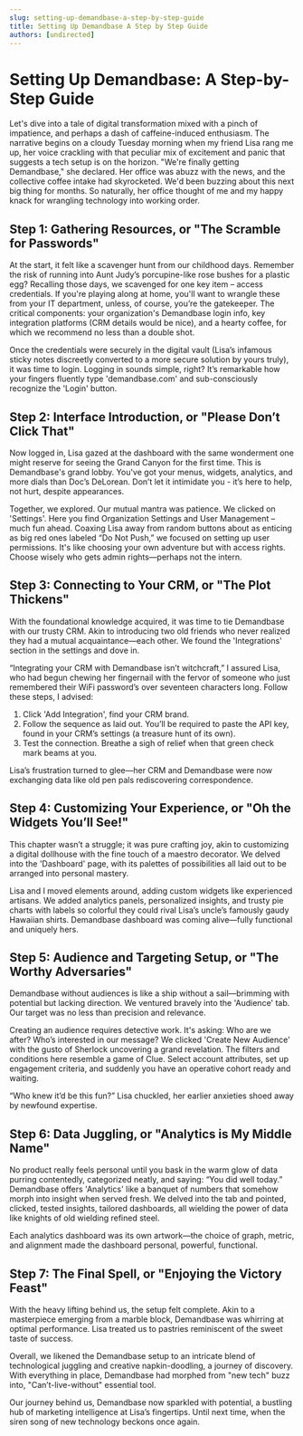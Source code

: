 ```yaml
---
slug: setting-up-demandbase-a-step-by-step-guide
title: Setting Up Demandbase A Step by Step Guide
authors: [undirected]
---
```



# Setting Up Demandbase: A Step-by-Step Guide

Let's dive into a tale of digital transformation mixed with a pinch of impatience, and perhaps a dash of caffeine-induced enthusiasm. The narrative begins on a cloudy Tuesday morning when my friend Lisa rang me up, her voice crackling with that peculiar mix of excitement and panic that suggests a tech setup is on the horizon. "We're finally getting Demandbase," she declared. Her office was abuzz with the news, and the collective coffee intake had skyrocketed. We'd been buzzing about this next big thing for months. So naturally, her office thought of me and my happy knack for wrangling technology into working order.

## Step 1: Gathering Resources, or "The Scramble for Passwords"

At the start, it felt like a scavenger hunt from our childhood days. Remember the risk of running into Aunt Judy’s porcupine-like rose bushes for a plastic egg? Recalling those days, we scavenged for one key item – access credentials. If you're playing along at home, you'll want to wrangle these from your IT department, unless, of course, you’re the gatekeeper. The critical components: your organization's Demandbase login info, key integration platforms (CRM details would be nice), and a hearty coffee, for which we recommend no less than a double shot.

Once the credentials were securely in the digital vault (Lisa’s infamous sticky notes discreetly converted to a more secure solution by yours truly), it was time to login. Logging in sounds simple, right? It’s remarkable how your fingers fluently type 'demandbase.com' and sub-consciously recognize the 'Login' button.

## Step 2: Interface Introduction, or "Please Don’t Click That"

Now logged in, Lisa gazed at the dashboard with the same wonderment one might reserve for seeing the Grand Canyon for the first time. This is Demandbase's grand lobby. You've got your menus, widgets, analytics, and more dials than Doc’s DeLorean. Don’t let it intimidate you - it’s here to help, not hurt, despite appearances. 

Together, we explored. Our mutual mantra was patience. We clicked on 'Settings'. Here you find Organization Settings and User Management – much fun ahead. Coaxing Lisa away from random buttons about as enticing as big red ones labeled “Do Not Push,” we focused on setting up user permissions. It's like choosing your own adventure but with access rights. Choose wisely who gets admin rights—perhaps not the intern.

## Step 3: Connecting to Your CRM, or "The Plot Thickens"

With the foundational knowledge acquired, it was time to tie Demandbase with our trusty CRM. Akin to introducing two old friends who never realized they had a mutual acquaintance—each other. We found the 'Integrations' section in the settings and dove in.

“Integrating your CRM with Demandbase isn’t witchcraft,” I assured Lisa, who had begun chewing her fingernail with the fervor of someone who just remembered their WiFi password’s over seventeen characters long. Follow these steps, I advised:

1. Click 'Add Integration', find your CRM brand.
2. Follow the sequence as laid out. You’ll be required to paste the API key, found in your CRM’s settings (a treasure hunt of its own).
3. Test the connection. Breathe a sigh of relief when that green check mark beams at you.

Lisa’s frustration turned to glee—her CRM and Demandbase were now exchanging data like old pen pals rediscovering correspondence.

## Step 4: Customizing Your Experience, or "Oh the Widgets You’ll See!"

This chapter wasn’t a struggle; it was pure crafting joy, akin to customizing a digital dollhouse with the fine touch of a maestro decorator. We delved into the 'Dashboard' page, with its palettes of possibilities all laid out to be arranged into personal mastery. 

Lisa and I moved elements around, adding custom widgets like experienced artisans. We added analytics panels, personalized insights, and trusty pie charts with labels so colorful they could rival Lisa’s uncle’s famously gaudy Hawaiian shirts. Demandbase dashboard was coming alive—fully functional and uniquely hers.

## Step 5: Audience and Targeting Setup, or "The Worthy Adversaries"

Demandbase without audiences is like a ship without a sail—brimming with potential but lacking direction. We ventured bravely into the 'Audience' tab. Our target was no less than precision and relevance.

Creating an audience requires detective work. It's asking: Who are we after? Who’s interested in our message? We clicked 'Create New Audience' with the gusto of Sherlock uncovering a grand revelation. The filters and conditions here resemble a game of Clue. Select account attributes, set up engagement criteria, and suddenly you have an operative cohort ready and waiting.

“Who knew it’d be this fun?” Lisa chuckled, her earlier anxieties shoed away by newfound expertise.

## Step 6: Data Juggling, or "Analytics is My Middle Name"

No product really feels personal until you bask in the warm glow of data purring contentedly, categorized neatly, and saying: “You did well today.” Demandbase offers 'Analytics' like a banquet of numbers that somehow morph into insight when served fresh. We delved into the tab and pointed, clicked, tested insights, tailored dashboards, all wielding the power of data like knights of old wielding refined steel.

Each analytics dashboard was its own artwork—the choice of graph, metric, and alignment made the dashboard personal, powerful, functional.

## Step 7: The Final Spell, or "Enjoying the Victory Feast"

With the heavy lifting behind us, the setup felt complete. Akin to a masterpiece emerging from a marble block, Demandbase was whirring at optimal performance. Lisa treated us to pastries reminiscent of the sweet taste of success.

Overall, we likened the Demandbase setup to an intricate blend of technological juggling and creative napkin-doodling, a journey of discovery. With everything in place, Demandbase had morphed from "new tech" buzz into, "Can’t-live-without" essential tool. 

Our journey behind us, Demandbase now sparkled with potential, a bustling hub of marketing intelligence at Lisa’s fingertips. Until next time, when the siren song of new technology beckons once again.